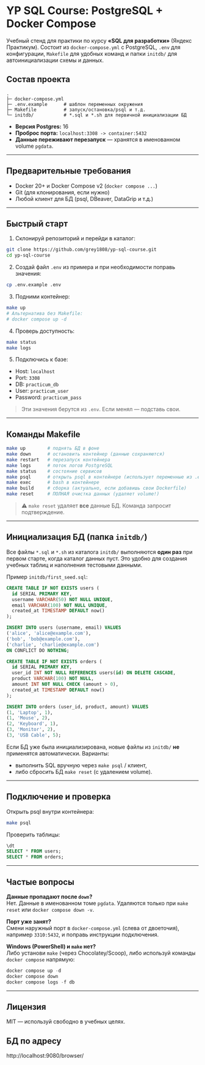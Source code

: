 # YP SQL Course: PostgreSQL + Docker Compose

Учебный стенд для практики по курсу **«SQL для разработки»** (Яндекс Практикум).
Состоит из `docker-compose.yml` с PostgreSQL, `.env` для конфигурации, `Makefile` для удобных команд и папки `initdb/` для автоинициализации схемы и данных.

## Состав проекта

```
.
├─ docker-compose.yml
├─ .env.example      # шаблон переменных окружения
├─ Makefile          # запуск/остановка/psql и т.д.
└─ initdb/           # *.sql и *.sh для первичной инициализации БД
```

- **Версия Postgres:** 16  
- **Проброс порта:** `localhost:3308 -> container:5432`  
- **Данные переживают перезапуск** — хранятся в именованном volume `pgdata`.

---

## Предварительные требования

- Docker 20+ и Docker Compose v2 (`docker compose ...`)
- Git (для клонирования, если нужно)
- Любой клиент для БД (psql, DBeaver, DataGrip и т.д.)

---

## Быстрый старт

1) Склонируй репозиторий и перейди в каталог:
```bash
git clone https://github.com/grey1808/yp-sql-course.git
cd yp-sql-course
```

2) Создай файл `.env` из примера и при необходимости поправь значения:
```bash
cp .env.example .env
```

3) Подними контейнер:
```bash
make up
# Альтернатива без Makefile:
# docker compose up -d
```

4) Проверь доступность:
```bash
make status
make logs
```

5) Подключись к базе:
- Host: `localhost`
- Port: `3308`
- DB: `practicum_db`
- User: `practicum_user`
- Password: `practicum_pass`

> Эти значения берутся из `.env`. Если менял — подставь свои.

---

## Команды Makefile

```bash
make up        # поднять БД в фоне
make down      # остановить контейнер (данные сохраняются)
make restart   # перезапуск контейнера
make logs      # поток логов PostgreSQL
make status    # состояние сервисов
make psql      # открыть psql в контейнере (использует переменные из .env)
make exec      # bash в контейнере
make build     # сборка (актуально, если добавишь свои Dockerfile)
make reset     # ПОЛНАЯ очистка данных (удаляет volume!)
```

> ⚠️ `make reset` удаляет **все** данные БД. Команда запросит подтверждение.

---

## Инициализация БД (папка `initdb/`)

Все файлы `*.sql` и `*.sh` из каталога `initdb/` выполняются **один раз** при первом старте,
когда каталог данных пуст. Это удобно для создания учебных таблиц и наполнения тестовыми данными.

Пример `initdb/first_seed.sql`:
```sql
CREATE TABLE IF NOT EXISTS users (
  id SERIAL PRIMARY KEY,
  username VARCHAR(50) NOT NULL UNIQUE,
  email VARCHAR(100) NOT NULL UNIQUE,
  created_at TIMESTAMP DEFAULT now()
);

INSERT INTO users (username, email) VALUES
('alice', 'alice@example.com'),
('bob', 'bob@example.com'),
('charlie', 'charlie@example.com')
ON CONFLICT DO NOTHING;

CREATE TABLE IF NOT EXISTS orders (
  id SERIAL PRIMARY KEY,
  user_id INT NOT NULL REFERENCES users(id) ON DELETE CASCADE,
  product VARCHAR(100) NOT NULL,
  amount INT NOT NULL CHECK (amount > 0),
  created_at TIMESTAMP DEFAULT now()
);

INSERT INTO orders (user_id, product, amount) VALUES
(1, 'Laptop', 1),
(1, 'Mouse', 2),
(2, 'Keyboard', 1),
(3, 'Monitor', 2),
(3, 'USB Cable', 5);
```

Если БД уже была инициализирована, новые файлы из `initdb/` **не** применятся автоматически.
Варианты:
- выполнить SQL вручную через `make psql` / клиент,
- либо сбросить БД `make reset` (с удалением volume).

---

## Подключение и проверка

Открыть psql внутри контейнера:
```bash
make psql
```
Проверить таблицы:
```sql
\dt
SELECT * FROM users;
SELECT * FROM orders;
```

---

## Частые вопросы

**Данные пропадают после `down`?**  
Нет. Данные в именованном томе `pgdata`. Удаляются только при `make reset` или `docker compose down -v`.

**Порт уже занят?**  
Смени наружный порт в `docker-compose.yml` (слева от двоеточия), например `3310:5432`, и поправь инструкции подключения.

**Windows (PowerShell) и `make` нет?**  
Либо установи `make` (через Chocolatey/Scoop), либо используй команды `docker compose` напрямую:
```powershell
docker compose up -d
docker compose down
docker compose logs -f db
```

---

## Лицензия

MIT — используй свободно в учебных целях.

## БД по адресу

http://localhost:9080/browser/
